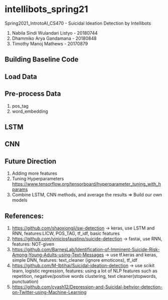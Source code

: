 # intellibots_spring21
Spring2021_IntrotoAI_CS470 - Suicidal Ideation Detection by Intellibots
1. Nabila Sindi Wulandari Listyo - 20180744
2. Dhammiko Arya Gandamana - 20180848
3. Timothy Manoj Mathews - 20170879


## Building Baseline Code
## Load Data
## Pre-process Data
1. pos_tag
2. word_embedding

## LSTM


## CNN



## Future Direction
1. Adding more features
2. Tuning Hyperparameters https://www.tensorflow.org/tensorboard/hyperparameter_tuning_with_hparams
3. Combine LSTM, CNN methods, and average the results => Build our own models

## References:
1. https://github.com/shaoxiongji/sw-detection -> keras, use LSTM and RNN, features:LICW, POS_TAG, tf_idf, basic features
2. https://github.com/viniciosfaustino/suicide-detection -> fastai, use RNN, features: NOT-given
3. https://github.com/BarnesLab/Identification-of-Imminent-Suicide-Risk-Among-Young-Adults-using-Text-Messages -> use tf.keras and keras, simple DNN, features: text_cleaner (ignore emoticons), tf_idf 
4. https://github.com/M-Ibtihaj/Suicidal-ideation-detection -> use scikit learn, logistic regression, features: using a lot of NLP features such as repetition, negative/positive words clustering, text cleaner(stopwords, punctuation)
5. https://github.com/cyash12/Depression-and-Suicidal-behvior-detection-on-Twitter-using-Machine-Learning
